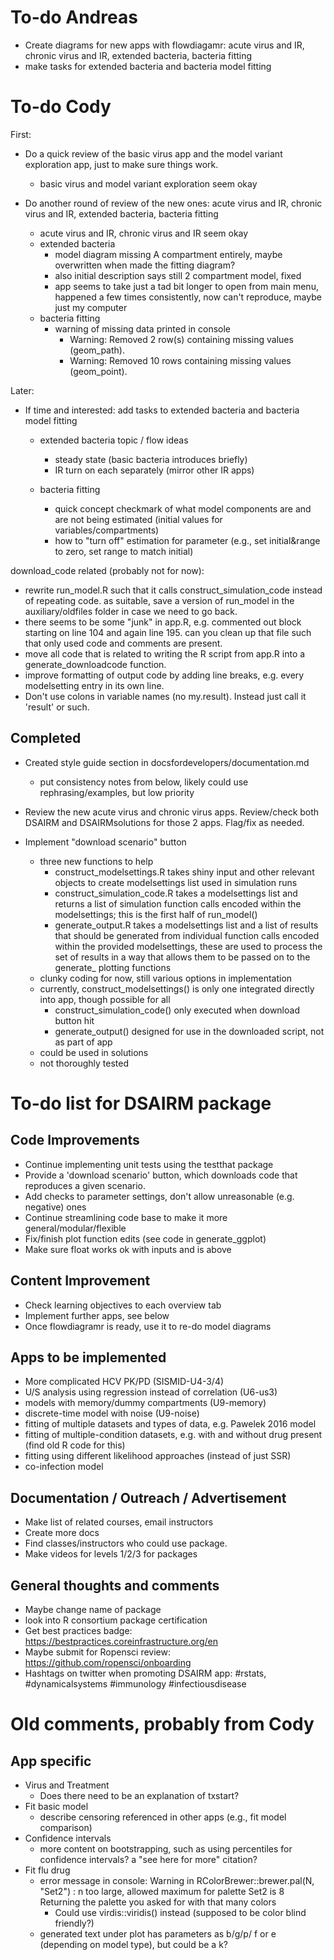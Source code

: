 # To-do Andreas

* Create diagrams for new apps with flowdiagamr: acute virus and IR, chronic virus and IR, extended bacteria, bacteria fitting
* make tasks for extended bacteria and bacteria model fitting


# To-do Cody

First:
* Do a quick review of the basic virus app and the model variant exploration app, just to make sure things work.
  + basic virus and model variant exploration seem okay

* Do another round of review of the new ones: acute virus and IR, chronic virus and IR, extended bacteria, bacteria fitting
  + acute virus and IR, chronic virus and IR seem okay
  + extended bacteria 
    - model diagram missing A compartment entirely, maybe overwritten when made the fitting diagram?
    - also initial description says still 2 compartment model, fixed
    - app seems to take just a tad bit longer to open from main menu, happened a few times consistently, now can't reproduce, maybe just my computer
  + bacteria fitting
    - warning of missing data printed in console
      - Warning: Removed 2 row(s) containing missing values (geom_path).
      - Warning: Removed 10 rows containing missing values (geom_point).


Later:
* If time and interested: add tasks to extended bacteria and bacteria model fitting
  + extended bacteria topic / flow ideas
    - steady state (basic bacteria introduces briefly)
    - IR turn on each separately (mirror other IR apps)
    
  + bacteria fitting
    - quick concept checkmark of what model components are and are not being estimated (initial values for variables/compartments)
    - how to "turn off" estimation for parameter (e.g., set initial&range to zero, set range to match initial)
    



download_code related (probably not for now):
* rewrite run_model.R such that it calls construct_simulation_code instead of repeating code. as suitable, save a version of run_model in the auxiliary/oldfiles folder in case we need to go back.
* there seems to be some "junk" in app.R, e.g. commented out block starting on line 104 and again line 195. can you clean up that file such that only used code and comments are present.
* move all code that is related to writing the R script from app.R into a generate_downloadcode function. 
* improve formatting of output code by adding line breaks, e.g. every modelsetting entry in its own line. 
* Don't use colons in variable names (no my.result). Instead just call it 'result' or such.



## Completed
* Created style guide section in docsfordevelopers/documentation.md
    + put consistency notes from below, likely could use rephrasing/examples, but low priority
* Review the new acute virus and chronic virus apps. Review/check both DSAIRM and DSAIRMsolutions for those 2 apps. Flag/fix as needed.

* Implement "download scenario" button
    + three new functions to help
        - construct_modelsettings.R takes shiny input and other relevant objects to create modelsettings list used in simulation runs
        - construct_simulation_code.R takes a modelsettings list and returns a list of simulation function calls encoded within the modelsettings; this is the first half of run_model()
        - generate_output.R takes a modelsettings list and a list of results that should be generated from individual function calls encoded within the provided modelsettings, these are used to process the set of results in a way that allows them to be passed on to the generate_ plotting functions
    + clunky coding for now, still various options in implementation
    + currently, construct_modelsettings() is only one integrated directly into app, though possible for all
        - construct_simulation_code() only executed when download button hit
        - generate_output() designed for use in the downloaded script, not as part of app
    + could be used in solutions
    + not thoroughly tested
    



# To-do list for DSAIRM package

## Code Improvements
* Continue implementing unit tests using the testthat package
* Provide a 'download scenario' button, which downloads code that reproduces a given scenario.
* Add checks to parameter settings, don't allow unreasonable (e.g. negative) ones
* Continue streamlining code base to make it more general/modular/flexible
* Fix/finish plot function edits (see code in generate_ggplot)
* Make sure float works ok with inputs and is above

## Content Improvement
* Check learning objectives to each overview tab
* Implement further apps, see below
* Once flowdiagramr is ready, use it to re-do model diagrams


## Apps to be implemented
* More complicated HCV PK/PD (SISMID-U4-3/4)
* U/S analysis using regression instead of correlation (U6-us3)
* models with memory/dummy compartments (U9-memory)
* discrete-time model with noise (U9-noise)
* fitting of multiple datasets and types of data, e.g. Pawelek 2016 model
* fitting of multiple-condition datasets, e.g. with and without drug present (find old R code for this) 
* fitting using different likelihood approaches (instead of just SSR)
* co-infection model

## Documentation / Outreach / Advertisement
* Make list of related courses, email instructors
* Create more docs
* Find classes/instructors who could use package.
* Make videos for levels 1/2/3 for packages 


## General thoughts and comments
* Maybe change name of package
* look into R consortium package certification
* Get best practices badge: https://bestpractices.coreinfrastructure.org/en
* Maybe submit for Ropensci review: https://github.com/ropensci/onboarding
* Hashtags on twitter when promoting DSAIRM app: #rstats, #dynamicalsystems #immunology #infectiousdisease



# Old comments, probably from Cody

## App specific

* Virus and Treatment
  + Does there need to be an explanation of txstart? 
* Fit basic model
  + describe censoring referenced in other apps (e.g., fit model comparison)
* Confidence intervals
  + more content on bootstrapping, such as using percentiles for confidence intervals? a "see here for more" citation?
* Fit flu drug
  + error message in console: Warning in RColorBrewer::brewer.pal(N, "Set2") : n too large, allowed maximum for palette Set2 is 8 Returning the palette you asked for with that many colors
    - Could use virdis::viridis() instead (supposed to be color blind friendly?)
  + generated text under plot has parameters as b/g/p/ f or e (depending on model type), but could be a k?

